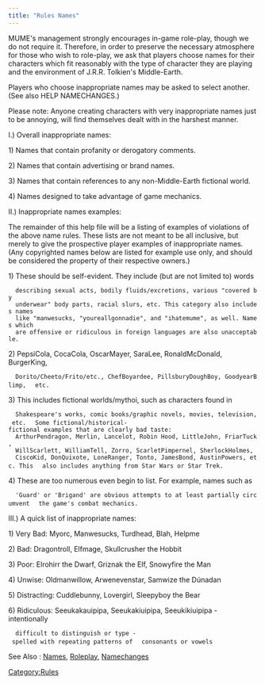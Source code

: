 ```yaml
---
title: "Rules Names"
---
```


MUME's management strongly encourages in-game role-play, though we do
not require it. Therefore, in order to preserve the necessary atmosphere
for those who wish to role-play, we ask that players choose names for
their characters which fit reasonably with the type of character they
are playing and the environment of J.R.R. Tolkien's Middle-Earth.

Players who choose inappropriate names may be asked to select another.
(See also HELP NAMECHANGES.)

Please note: Anyone creating characters with very inappropriate names
just to be annoying, will find themselves dealt with in the harshest
manner.

I.) Overall inappropriate names:

1\) Names that contain profanity or derogatory comments.

2\) Names that contain advertising or brand names.

3\) Names that contain references to any non-Middle-Earth fictional
world.

4\) Names designed to take advantage of game mechanics.

II.) Inappropriate names examples:

The remainder of this help file will be a listing of examples of
violations of the above name rules. These lists are not meant to be all
inclusive, but merely to give the prospective player examples of
inappropriate names. (Any copyrighted names below are listed for example
use only, and should be considered the property of their respective
owners.)

1\) These should be self-evident. They include (but are not limited to)
words

`  describing sexual acts, bodily fluids/excretions, various "covered by`
`  underwear" body parts, racial slurs, etc. This category also includes names`
`  like "manwesucks, "youreallgonnadie", and "ihatemume", as well. Names which`
`  are offensive or ridiculous in foreign languages are also unacceptable.`

2\) PepsiCola, CocaCola, OscarMayer, SaraLee, RonaldMcDonald,
BurgerKing,

`  Dorito/Cheeto/Frito/etc., ChefBoyardee, PillsburyDoughBoy, GoodyearBlimp,`
`  etc.`

3\) This includes fictional worlds/mythoi, such as characters found in

`  Shakespeare's works, comic books/graphic novels, movies, television, etc.`
`  Some fictional/historical-fictional examples that are clearly bad taste:`
`  ArthurPendragon, Merlin, Lancelot, Robin Hood, LittleJohn, FriarTuck,`
`  WillScarlett, WilliamTell, Zorro, ScarletPimpernel, SherlockHolmes,`
`  CiscoKid, DonQuixote, LoneRanger, Tonto, JamesBond, AustinPowers, etc. This`
`  also includes anything from Star Wars or Star Trek.`

4\) These are too numerous even begin to list. For example, names such
as

`  'Guard' or 'Brigand' are obvious attempts to at least partially circumvent`
`  the game's combat mechanics.`

III.) A quick list of inappropriate names:

1\) Very Bad: Myorc, Manwesucks, Turdhead, Blah, Helpme

2\) Bad: Dragontroll, Elfmage, Skullcrusher the Hobbit

3\) Poor: Elrohirr the Dwarf, Griznak the Elf, Snowyfire the Man

4\) Unwise: Oldmanwillow, Arwenevenstar, Samwize the Dúnadan

5\) Distracting: Cuddlebunny, Lovergirl, Sleepyboy the Bear

6\) Ridiculous: Seeukakauipipa, Seeukakiuipipa, Seeukikiuipipa -
intentionally

`  difficult to distinguish or type - spelled with repeating patterns of`
`  consonants or vowels`

See Also : [Names](Names "wikilink"), [Roleplay](Roleplay "wikilink"),
[Namechanges](Namechanges "wikilink")

[Category:Rules](Category:Rules "wikilink")